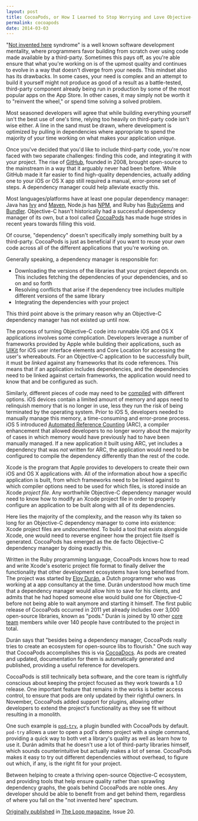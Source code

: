 ```yaml
---
layout: post
title: CocoaPods, or How I Learned to Stop Worrying and Love Objective-C Dependency Management
permalink: cocoapods
date: 2014-03-03
---
```


"[Not invented here](http://en.wikipedia.org/wiki/Not_invented_here) syndrome" is a well known software development mentality, where programmers favor building from scratch over using code made available by a third-party. Sometimes this pays off, as you're able ensure that what you're working on is of the upmost quality and continues to evolve in a way that doesn't diverge from your needs. This mindset also has its drawbacks. In some cases, your need is complex and an attempt to build it yourself might not produce as good of a result as a battle-tested, third-party component already being run in production by some of the most popular apps on the App Store. In other cases, it may simply not be worth it to "reinvent the wheel," or spend time solving a solved problem.

Most seasoned developers will agree that while building everything yourself isn't the best use of one's time, relying too heavily on third-party code isn't wise either. A line in the sand must be drawn, where development is optimized by pulling in dependencies where appropriate to spend the majority of your time working on what makes your application unique.

Once you've decided that you'd like to include third-party code, you're now faced with two separate challenges: finding this code, and integrating it with your project. The rise of [GitHub](https://github.com), founded in 2008, brought open-source to the mainstream in a way that it arguably never had been before. While GitHub made it far easier to find high-quality dependencies, actually adding one to your iOS or OS X app still required a manual, error-prone set of steps. A dependency manager could help alleviate exactly this.

Most languages/platforms have at least one popular dependency manager: Java has [Ivy](http://ant.apache.org/ivy/) and [Maven](http://maven.apache.org), Node.js has [NPM](https://www.npmjs.org), and Ruby has [RubyGems](http://rubygems.org) and [Bundler](http://bundler.io). Objective-C hasn't historically had a successful dependency manager of its own, but a tool called [CocoaPods](http://cocoapods.org) has made huge strides in recent years towards filling this void.

Of course, "dependency" doesn't specifically imply something built by a third-party. CocoaPods is just as beneficial if you want to reuse your *own* code across all of the different applications that you're working on.

Generally speaking, a dependency manager is responsible for:

* Downloading the versions of the libraries that your project depends on. This includes fetching the dependencies of your dependencies, and so on and so forth
* Resolving conflicts that arise if the dependency tree includes multiple different versions of the same library
* Integrating the dependencies with your project

This third point above is the primary reason why an Objective-C dependency manager has not existed up until now. 

The process of turning Objective-C code into runnable iOS and OS X applications involves some complication. Developers leverage a number of frameworks provided by Apple while building their applications, such as [UIKit](https://developer.apple.com/library/ios/documentation/uikit/reference/uikit_framework/_index.html) for iOS user interface elements and Core Location for accessing the user's whereabouts. For an Objective-C application to be successfully built, it must be *linked* against any frameworks that its code references. This means that if an application includes dependencies, and the dependencies need to be linked against certain frameworks, the application would need to know that and be configured as such.

Similarly, different pieces of code may need to be [compiled](http://en.wikipedia.org/wiki/Compiler) with different options. iOS devices contain a limited amount of memory and apps need to relinquish memory that is no longer in use, less they run the risk of being terminated by the operating system. Prior to iOS 5, developers needed to manually manage this memory, a time-consuming and error-prone process. iOS 5 introduced [Automated Reference Counting](http://clang.llvm.org/docs/AutomaticReferenceCounting.html) (ARC), a compiler enhancement that allowed developers to no longer worry about the majority of cases in which memory would have previously had to have been manually managed. If a new application it built using ARC, yet includes a dependency that was *not* written for ARC, the application would need to be configured to compile the dependency differently than the rest of the code.

Xcode is the program that Apple provides to developers to create their own iOS and OS X applications with. All of the information about how a specific application is built, from which frameworks need to be linked against to which compiler options need to be used for which files, is stored inside an Xcode *project file*. Any worthwhile Objective-C dependency manager would need to know how to modify an Xcode project file in order to properly configure an application to be built along with all of its dependencies. 

Here lies the majority of the complexity, and the reason why its taken so long for an Objective-C dependency manager to come into existence: Xcode project files are *undocumented*. To build a tool that exists alongside Xcode, one would need to reverse engineer how the project file itself is generated. CocoaPods has emerged as the de facto Objective-C dependency manager by doing exactly this. 

Written in the Ruby programming language, CocoaPods knows how to read and write Xcode's esoteric project file format to finally deliver the functionality that other development ecosystems have long benefited from. The project was started by [Eloy Durán](https://github.com/alloy), a Dutch programmer who was working at a app consultancy at the time. Durán understood how much time that a dependency manager would allow him to save for his clients, and admits that he had hoped someone else would build one for Objective-C before not being able to wait anymore and starting it himself. The first public release of CocoaPods occurred in 2011 yet already includes over 3,000 open-source libraries, known as "pods." Durán is joined by 10 other [core team](http://cocoapods.org/about) members while over 140 people have contributed to the project in total.

Durán says that "besides being a dependency manager, CocoaPods really tries to create an ecosystem for open-source libs to flourish." One such way that CocoaPods accomplishes this is via [CocoaDocs](http://blog.cocoapods.org/CocoaPods-0.29/). As pods are created and updated, documentation for them is automatically generated and published, providing a useful reference for developers.

CocoaPods is still technically beta software, and the core team is rightfully conscious about keeping the project focused as they work towards a 1.0 release. One important feature that remains in the works is better access control, to ensure that pods are only updated by their rightful owners. In November, CocoaPods added support for plugins, allowing other developers to extend the project's functionality as they see fit without resulting in a monolith. 

One such example is [`pod-try`](http://blog.cocoapods.org/CocoaPods-0.29/), a plugin bundled with CocoaPods by default. `pod-try` allows a user to open a pod's demo project with a single command, providing a quick way to both vet a library's quality as well as learn how to use it. Durán admits that he doesn't use a lot of third-party libraries himself, which sounds counterintuitive but actually makes a lot of sense. CocoaPods makes it easy to try out different dependencies without overhead, to figure out which, if any, is the right fit for your project.

Between helping to create a thriving open-source Objective-C ecosystem, and providing tools that help ensure quality rather than sprawling dependency graphs, the goals behind CocoaPods are noble ones. Any developer should be able to benefit from and get behind them, regardless of where you fall on the "not invented here" spectrum.

[Originally published](http://glidedata.com/the-loop-magazine/issue-20/cocoapods-or-how-i-learned-to-stop-worrying-and-love-objective-c/) in [The Loop magazine](http://www.loopinsight.com/magazine/), Issue 20.

